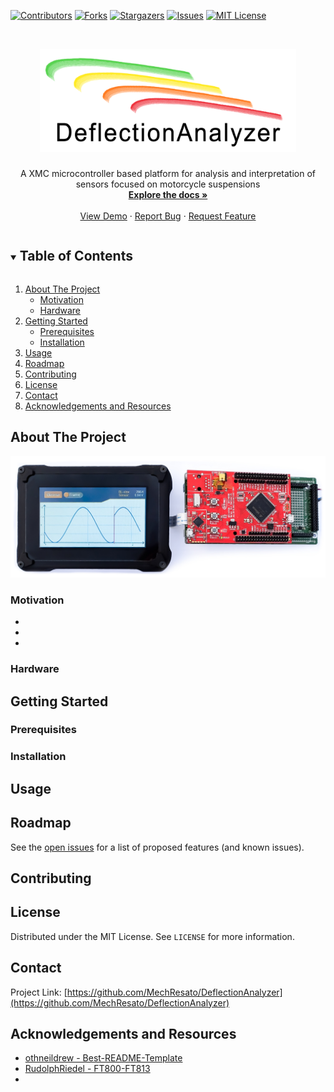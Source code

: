 <!--
*** Thanks for checking out the Best-README-Template. If you have a suggestion
*** that would make this better, please fork the repo and create a pull request
*** or simply open an issue with the tag "enhancement".
*** Thanks again! Now go create something AMAZING! :D
***
***
***
*** To avoid retyping too much info. Do a search and replace for the following:
*** MechResato, DeflectionAnalyzer, twitter_handle, email, project_title, project_description
-->



<!-- PROJECT SHIELDS -->
<!--
*** I'm using markdown "reference style" links for readability.
*** Reference links are enclosed in brackets [ ] instead of parentheses ( ).
*** See the bottom of this document for the declaration of the reference variables
*** for contributors-url, forks-url, etc. This is an optional, concise syntax you may use.
*** https://www.markdownguide.org/basic-syntax/#reference-style-links
-->
[![Contributors][contributors-shield]][contributors-url]
[![Forks][forks-shield]][forks-url]
[![Stargazers][stars-shield]][stars-url]
[![Issues][issues-shield]][issues-url]
[![MIT License][license-shield]][license-url]



<!-- PROJECT LOGO -->
<br />
<p align="center">
  <a href="https://github.com/MechResato/DeflectionAnalyzer">
    <img src="images/logo.png" alt="Logo" width="410" height="165">
  </a>

  <h3 align="center"></h3>

  <p align="center">
    A XMC microcontroller based platform for analysis and interpretation of sensors focused on motorcycle suspensions
    <br />
    <a href="https://github.com/MechResato/DeflectionAnalyzer"><strong>Explore the docs »</strong></a>
    <br />
    <br />
    <a href="https://github.com/MechResato/DeflectionAnalyzer">View Demo</a>
    ·
    <a href="https://github.com/MechResato/DeflectionAnalyzer/issues">Report Bug</a>
    ·
    <a href="https://github.com/MechResato/DeflectionAnalyzer/issues">Request Feature</a>
  </p>
</p>



<!-- TABLE OF CONTENTS -->
<details open="open">
  <summary><h2 style="display: inline-block">Table of Contents</h2></summary>
  <ol>
    <li>
      <a href="#about-the-project">About The Project</a>
      <ul>
        <li><a href="#motivation">Motivation</a></li>
		<li><a href="#hardware">Hardware</a></li>
      </ul>
    </li>
    <li>
      <a href="#getting-started">Getting Started</a>
      <ul>
        <li><a href="#prerequisites">Prerequisites</a></li>
        <li><a href="#installation">Installation</a></li>
      </ul>
    </li>
    <li><a href="#usage">Usage</a></li>
    <li><a href="#roadmap">Roadmap</a></li>
    <li><a href="#contributing">Contributing</a></li>
    <li><a href="#license">License</a></li>
    <li><a href="#contact">Contact</a></li>
    <li><a href="#acknowledgements-and-resources">Acknowledgements and Resources</a></li>
  </ol>
</details>



<!-- ABOUT THE PROJECT -->
## About The Project

[![Product Name Screen Shot][product-screenshot]](https://github.com/MechResato/DeflectionAnalyzer/images)

### Motivation

* []()
* []()
* []()

### Hardware


<!-- GETTING STARTED -->
## Getting Started


### Prerequisites


### Installation


<!-- USAGE EXAMPLES -->
## Usage

<!-- Use this space to show useful examples of how a project can be used. Additional screenshots, code examples and demos work well in this space. You may also link to more resources.

_For more examples, please refer to the [Documentation](https://example.com)_-->



<!-- ROADMAP -->
## Roadmap

See the [open issues](https://github.com/MechResato/DeflectionAnalyzer/issues) for a list of proposed features (and known issues).



<!-- CONTRIBUTING -->
## Contributing

<!--Contributions are what make the open source community such an amazing place to be learn, inspire, and create. Any contributions you make are **greatly appreciated**.

1. Fork the Project
2. Create your Feature Branch (`git checkout -b feature/AmazingFeature`)
3. Commit your Changes (`git commit -m 'Add some AmazingFeature'`)
4. Push to the Branch (`git push origin feature/AmazingFeature`)
5. Open a Pull Request -->



<!-- LICENSE -->
## License

Distributed under the MIT License. See `LICENSE` for more information.



<!-- CONTACT -->
## Contact

<!-- Your Name - [@twitter_handle](https://twitter.com/twitter_handle) - email -->

Project Link: [https://github.com/MechResato/DeflectionAnalyzer](https://github.com/MechResato/DeflectionAnalyzer)



<!-- ACKNOWLEDGEMENTS & RESOURCES -->
## Acknowledgements and Resources

* [othneildrew - Best-README-Template](https://github.com/othneildrew/Best-README-Template)
* [RudolphRiedel - FT800-FT813](https://github.com/RudolphRiedel/FT800-FT813)
* []()





<!-- MARKDOWN LINKS & IMAGES -->
<!-- https://www.markdownguide.org/basic-syntax/#reference-style-links -->
[contributors-shield]: https://img.shields.io/github/contributors/MechResato/repo.svg?style=for-the-badge
[contributors-url]: https://github.com/MechResato/repo/graphs/contributors
[forks-shield]: https://img.shields.io/github/forks/MechResato/repo.svg?style=for-the-badge
[forks-url]: https://github.com/MechResato/repo/network/members
[stars-shield]: https://img.shields.io/github/stars/MechResato/repo.svg?style=for-the-badge
[stars-url]: https://github.com/MechResato/repo/stargazers
[issues-shield]: https://img.shields.io/github/issues/MechResato/repo.svg?style=for-the-badge
[issues-url]: https://github.com/MechResato/repo/issues
[license-shield]: https://img.shields.io/github/license/MechResato/repo.svg?style=for-the-badge
[license-url]: https://github.com/MechResato/repo/blob/master/LICENSE.txt
[product-screenshot]: images/overview.jpg
